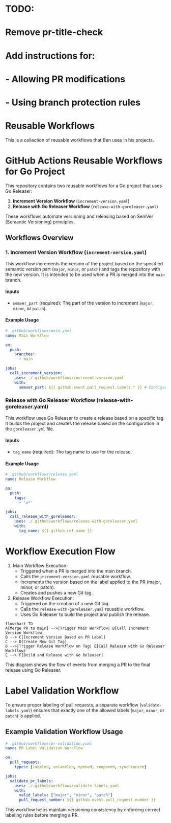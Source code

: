 # TODO:
# Remove pr-title-check
# Add instructions for:
#  - Allowing PR modifications
#  - Using branch protection rules


# Reusable Workflows

This is a collection of reusable workflows that Ben uses in his projects.

# GitHub Actions Reusable Workflows for Go Project

This repository contains two reusable workflows for a Go project that uses Go Releaser:

1. **Increment Version Workflow** (`increment-version.yaml`)
2. **Release with Go Releaser Workflow** (`release-with-goreleaser.yaml`)

These workflows automate versioning and releasing based on SemVer (Semantic Versioning) principles.

## Workflows Overview

### 1. Increment Version Workflow (`increment-version.yaml`)

This workflow increments the version of the project based on the specified semantic version part (`major`, `minor`, or `patch`) and tags the repository with the new version. It is intended to be used when a PR is merged into the `main` branch.

#### Inputs

- `semver_part` (required): The part of the version to increment (`major`, `minor`, or `patch`).

#### Example Usage

```yaml
# .github/workflows/main.yaml
name: Main Workflow

on:
  push:
    branches:
      - main

jobs:
  call_increment_version:
    uses: ./.github/workflows/increment-version.yaml
    with:
      semver_part: ${{ github.event.pull_request.labels.* }} # Configure to get the part from PR labels
```

### Release with Go Releaser Workflow (release-with-goreleaser.yaml)

This workflow uses Go Releaser to create a release based on a specific tag. It builds the project and creates the release based on the configuration in the `goreleaser.yml` file.

#### Inputs

- `tag_name` (required): The tag name to use for the release.

#### Example Usage

```yaml
# .github/workflows/release.yaml
name: Release Workflow

on:
  push:
    tags:
      - 'v*'

jobs:
  call_release_with_goreleaser:
    uses: ./.github/workflows/release-with-goreleaser.yaml
    with:
      tag_name: ${{ github.ref_name }}
```

# Workflow Execution Flow

1. Main Workflow Execution:
    - Triggered when a PR is merged into the main branch.
    - Calls the `increment-version.yaml` reusable workflow.
    - Increments the version based on the label applied to the PR (major, minor, or patch).
    - Creates and pushes a new Git tag.
2. Release Workflow Execution:
    - Triggered on the creation of a new Git tag.
    - Calls the `release-with-goreleaser.yaml` reusable workflow.
    - Uses Go Releaser to build the project and publish the release.

```mermaid
flowchart TD
A[Merge PR to main] -->|Trigger Main Workflow| B[Call Increment Version Workflow]
B --> C[Increment Version Based on PR Label]
C --> D[Create New Git Tag]
D -->|Trigger Release Workflow on Tag| E[Call Release with Go Releaser Workflow]
E --> F[Build and Release with Go Releaser]
```

This diagram shows the flow of events from merging a PR to the final release using Go Releaser.

# Label Validation Workflow

To ensure proper labeling of pull requests, a separate workflow (`validate-labels.yaml`) ensures that exactly one of the allowed labels (`major`, `minor`, or `patch`) is applied.

## Example Validation Workflow Usage

```yaml
# .github/workflows/pr-validation.yaml
name: PR Label Validation Workflow

on:
  pull_request:
    types: [labeled, unlabeled, opened, reopened, synchronize]

jobs:
  validate_pr_labels:
    uses: ./.github/workflows/validate-labels.yaml
    with:
      valid_labels: ["major", "minor", "patch"]
      pull_request_number: ${{ github.event.pull_request.number }}
```

This workflow helps maintain versioning consistency by enforcing correct labeling rules before merging a PR.
